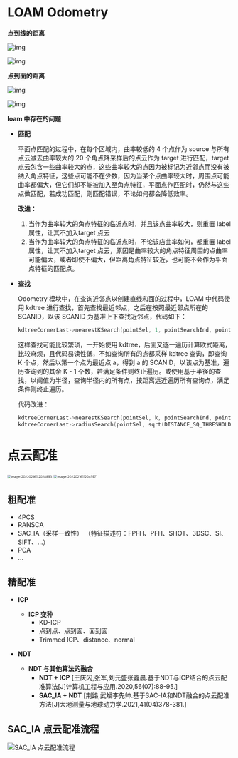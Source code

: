 



# LOAM Odometry

**点到线的距离**

![img](data/点到线的距离-1.png)

![img](data/点到线的距离-2.png)

**点到面的距离**

![img](data/点到面的距离-1.png)

![img](data/点到面的距离-2.png)

**loam 中存在的问题**

- **匹配**

  平面点匹配的过程中，在每个区域内，曲率较低的 4 个点作为 source 与所有点云减去曲率较大的 20 个角点降采样后的点云作为 target 进行匹配，target 点云包含一些曲率较大的点，这些曲率较大的点因为被标记为近邻点而没有被纳入角点特征，这些点可能不在少数，因为当某个点曲率较大时，周围点可能曲率都偏大，但它们却不能被加入至角点特征，平面点作匹配时，仍然与这些点做匹配，若成功匹配，则匹配错误，不论如何都会降低效率。

  **改进：**

  1. 当作为曲率较大的角点特征的临近点时，并且该点曲率较大，则重置 label 属性，让其不加入target 点云
  2. 当作为曲率较大的角点特征的临近点时，不论该店曲率如何，都重置 label 属性，让其不加入target 点云，原因是曲率较大的角点特征周围的点曲率可能偏大，或者即使不偏大，但距离角点特征较近，也可能不会作为平面点特征的匹配点。

- **查找**

  Odometry 模块中，在查询近邻点以创建直线和面的过程中，LOAM 中代码使用 kdtree 进行查找，首先查找最近邻点，之后在按照最近邻点所在的 SCANID，以该 SCANID 为基准上下查找近邻点，代码如下：

  ```cpp
  kdtreeCornerLast->nearestKSearch(pointSel, 1, pointSearchInd, pointSearchSqDis);        // 查询近邻点       
  ```

  这样查找可能比较繁琐，一开始使用 kdtree，后面又逐一遍历计算欧式距离，比较麻烦，且代码易读性低，不如查询所有的点都采样 kdtree 查询，即查询 K 个点，然后以第一个点为最近点 a，得到 a 的 SCANID，以该点为基准，遍历查询到的其余 K - 1 个数，若满足条件则终止遍历。或使用基于半径的查找，以阈值为半径，查询半径内的所有点，按距离远近遍历所有查询点，满足条件则终止遍历。

  代码改进：

  ```cpp
  kdtreeCornerLast->nearestKSearch(pointSel, k, pointSearchInd, pointSearchSqDis); 
  kdtreeCornerLast->radiusSearch(pointSel, sqrt(DISTANCE_SQ_THRESHOLD), pointSearchInd, pointSearchSqDis); 
  ```

# 点云配准

<img src="data/舭部-1.png" alt="image-20220216112028893" style="zoom:50%;" />

<img src="舭部-2.png" alt="image-20220216112045971" style="zoom:50%;" />

## 粗配准

- 4PCS
- RANSCA
- SAC_IA（采样一致性） （特征描述符：FPFH、PFH、SHOT、3DSC、SI、SIFT、...）
- PCA
- ...

## 精配准

- **ICP**
  - **ICP 变种**
    - KD-ICP
    - 点到点、点到面、面到面
    - Trimmed ICP、distance、normal
  
- **NDT**
  - **NDT 与其他算法的融合**
    - **NDT + ICP** [王庆闪,张军,刘元盛张鑫晨.基于NDT与ICP结合的点云配准算法[J]计算机工程与应用.2020,56(07):88-95.]
    - **SAC_IA + NDT** [荆路,武斌李先帅.基于SAC-IA和NDT融合的点云配准方法[J]大地测量与地球动力学.2021,41(04)378-381.]

## SAC_IA 点云配准流程

![SAC_IA 点云配准流程](data/SAC_IA点云配准流程.png)